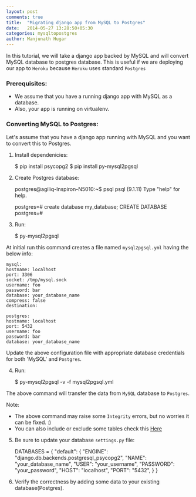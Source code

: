 ```yaml
---
layout: post
comments: true
title:  "Migrating django app from MySQL to Postgres"
date:   2014-05-27 13:28:50+05:30
categories: mysqltopostgres
author: Manjunath Hugar
---
```

In this tutorial, we will take a django app backed by MySQL and will convert MySQL database to postgres database.
This is useful if we are deploying our app to `Heroku` because `Heroku` uses standard `Postgres`

### Prerequisites:

* We assume that you have a running django app with MySQL as a database.
* Also, your app is running on virtualenv.


### Converting MySQL to Postgres:

Let's assume that you have a django app running with MySQL and you want to convert this to Postgres.

1) Install dependenicies:

    $ pip install psycopg2
    $ pip install py-mysql2pgsql


2) Create Postgres database:

    postgres@agiliq-Inspiron-N5010:~$ psql
    psql (9.1.11)
    Type "help" for help.

    postgres=# create database my_database;
    CREATE DATABASE
    postgres=#

3) Run:

    $ py-mysql2pgsql

At initial run this command creates a file named `mysql2pgsql.yml` having the below info:

    mysql:
    hostname: localhost
    port: 3306
    socket: /tmp/mysql.sock
    username: foo
    password: bar
    database: your_database_name
    compress: false
    destination:

    postgres:
    hostname: localhost
    port: 5432
    username: foo
    password: bar
    database: your_database_name

Update the above configuration file with appropriate database credentials for both 'MySQL' and `Postgres`.


4) Run:

    $ py-mysql2pgsql -v -f mysql2pgsql.yml

The above command will transfer the data from `MySQL` database to `Postgres`.

Note:

* The above command may raise some `Integrity` errors, but no worries it can be fixed. :)
* You can also include or exclude some tables check this [Here](https://github.com/philipsoutham/py-mysql2pgsql)


5) Be sure to update your database `settings.py` file:

    DATABASES = {
    "default": {
       "ENGINE": "django.db.backends.postgresql_psycopg2",
       "NAME": "your_database_name",
       "USER": "your_username",
       "PASSWORD": "your_password",
       "HOST": "localhost",
       "PORT": "5432",
    }
    }

6) Verify the correctness by adding some data to your existing database(Postgres).

